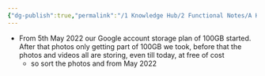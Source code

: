 ```yaml
---
{"dg-publish":true,"permalink":"/1 Knowledge Hub/2 Functional Notes/A Home Notes/My Digital Notes/Google photos/","noteIcon":""}
---
```




- From 5th May 2022 our Google account storage plan of 100GB started. After that photos only getting part of 100GB we took, before that the photos and videos all are storing, even till today, at free of cost
	- so sort the photos and from May 2022
